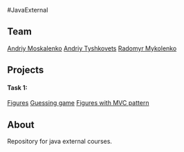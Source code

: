 #JavaExternal
## Team
 [Andriy Moskalenko](https://github.com/blacksempai/JavaExternal)
 [Andriy Tyshkovets](https://github.com/andrewtyshkovets/JavaExternal)
 [Radomyr Mykolenko](https://github.com/radomyr-mykolenko/JavaExternal)

## Projects
#### Task 1:
 [Figures](https://github.com/blacksempai/JavaExternal/tree/master/Projects/Figures)
 [Guessing game](#)
 [Figures with MVC pattern](#)

## About
Repository for java external courses.
